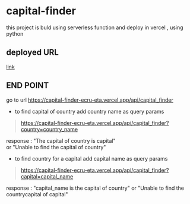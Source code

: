 # capital-finder

this project is buld using serverless function and deploy in vercel ,
using python 


## deployed URL
[link](https://capital-finder-ecru-eta.vercel.app/api/capital_finder)

## END POINT 
go to url https://capital-finder-ecru-eta.vercel.app/api/capital_finder

- to find capital of country add country name as query params 
> https://capital-finder-ecru-eta.vercel.app/api/capital_finder?country=country_name

response : "The capital of country is capital"  
         or "Unable to find the capital of country"

- to find country for a capital add capital name as query params
> https://capital-finder-ecru-eta.vercel.app/api/capital_finder?capital=capital_name

response : "capital_name is the capital of country"
         or "Unable to find the countrycapital of capital"
